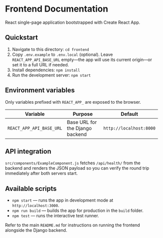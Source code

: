 # Frontend Documentation

React single-page application bootstrapped with Create React App.

## Quickstart
1. Navigate to this directory: `cd frontend`
2. Copy `.env.example` to `.env.local` (optional). Leave `REACT_APP_API_BASE_URL` empty—the app will use its current origin—or set it to a full URL if needed.
3. Install dependencies: `npm install`
4. Run the development server: `npm start`

## Environment variables
Only variables prefixed with `REACT_APP_` are exposed to the browser.

| Variable | Purpose | Default |
| --- | --- | --- |
| `REACT_APP_API_BASE_URL` | Base URL for the Django backend | `http://localhost:8000` |

## API integration
`src/components/ExampleComponent.js` fetches `/api/health/` from the backend and renders the JSON payload so you can verify the round trip immediately after both servers start.

## Available scripts
- `npm start` — runs the app in development mode at `http://localhost:3000`.
- `npm run build` — builds the app for production in the `build` folder.
- `npm test` — runs the interactive test runner.

Refer to the main `README.md` for instructions on running the frontend alongside the Django backend.
